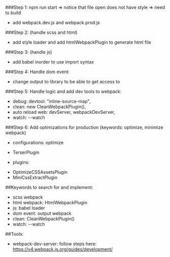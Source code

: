 ###Step 1:
npm run start => notice that file open does not have style => need to build

- add webpack.dev.js and webpack.prod.js

###Step 2:
(handle scss and html)

- add style loader and add htmlWebpackPlugin to generate html file

###Step 3:
(handle js)

- add babel inorder to use import syntax

###Step 4:
Handle dom event:

- change output to library to be able to get access to

###Step 5:
Handle logic and add dev tools to webpack:

- debug: devtool: "inline-source-map",
- clean: new CleanWebpackPlugin(),
- auto reload web: devServer, webpackDevServer,
- watch: --watch

###Step 6:
Add optimizations for production (keywords: optimize, minimize webpack)

- configurations: optimize

* TerserPlugin

- plugins:

* OptimizeCSSAssetsPlugin
* MiniCssExtractPlugin

##Keywords to search for and implement:

- scss webpack
- html webpack: HtmlWebpackPlugin
- js: babel loader
- dom event: output webpack
- clean: CleanWebpackPlugin()
- watch: --watch

##Tools:

- webpack-dev-server: follow steps here: https://v4.webpack.js.org/guides/development/
